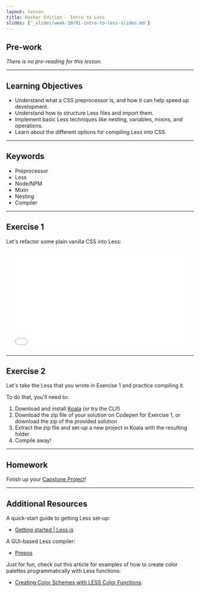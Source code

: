 ```yaml
---
layout: lesson
title: Hacker Edition - Intro to Less
slides: ['_slides/week-10/01-intro-to-less-slides.md']
---
```


## Pre-work

*There is no pre-reading for this lesson.*

---

## Learning Objectives

- Understand what a CSS preprocessor is, and how it can help speed up development.
- Understand how to structure Less files and import them.
- Implement basic Less techniques like nesting, variables, mixins, and operations.
- Learn about the different options for compiling Less into CSS.

---

## Keywords

- Preprocessor
- Less
- Node/NPM
- Mixin
- Nesting
- Compiler

---

## Exercise 1

Let's refactor some plain vanilla CSS into Less:

<iframe height='268' scrolling='no' src='//codepen.io/redacademy/embed/NqdjQP/?height=268&theme-id=0&default-tab=css' frameborder='no' allowtransparency='true' allowfullscreen='true' style='width: 100%;'>See the Pen <a href='http://codepen.io/redacademy/pen/NqdjQP/'>NqdjQP</a> by RED Academy (<a href='http://codepen.io/redacademy'>@redacademy</a>) on <a href='http://codepen.io'>CodePen</a>.
</iframe>

---

## Exercise 2

Let's take the Less that you wrote in Exercise 1 and practice compiling it.

To do that, you'll need to:

1. Download and install [Koala](http://koala-app.com/) (or try the CLI!)
2. Download the zip file of your solution on Codepen for Exercise 1, or download the zip of the provided solution
3. Extract the zip file and set-up a new project in Koala with the resulting folder
4. Compile away!
---

## Homework

Finish up your [Capstone Project](/project/capstone-project/)!

---

## Additional Resources

A quick-start guide to getting Less set-up:

- [Getting started | Less.js](http://lesscss.org/)

A GUI-based Less compiler:

- [Prepos](https://prepros.io/)

Just for fun, check out this article for examples of how to create color palettes programmatically with Less functions:

- [Creating Color Schemes with LESS Color Functions](http://webdesign.tutsplus.com/tutorials/creating-color-schemes-with-less-color-functions--cms-23668).
